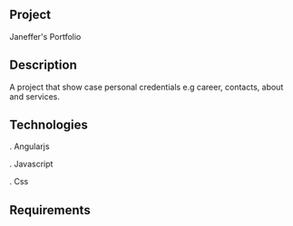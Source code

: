 ## Project
Janeffer's  Portfolio

## Description
A project that show case personal credentials e.g career, contacts, about and services.

## Technologies
  . Angularjs
  
  . Javascript
  
  . Css
  ## Requirements 
  


